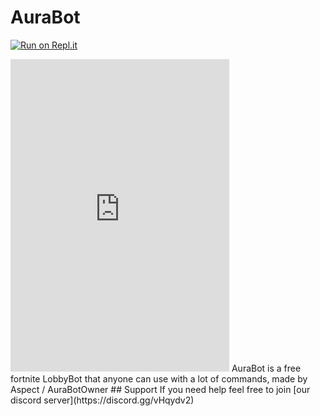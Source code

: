 # AuraBot
[![Run on Repl.it](https://repl.it/badge/github/AuraBotOwner/AuraBot-Public)](https://repl.it/github/AuraBotOwner/AuraBot-Public)
<iframe src="https://discordapp.com/widget?id=748905093167841360&theme=dark" width="350" height="500" allowtransparency="true" frameborder="0" sandbox="allow-popups allow-popups-to-escape-sandbox allow-same-origin allow-scripts"></iframe>
AuraBot is a free fortnite LobbyBot that anyone can use with a lot of commands, made by Aspect / AuraBotOwner
## Support
If you need help feel free to join [our discord server](https://discord.gg/vHqydv2)
